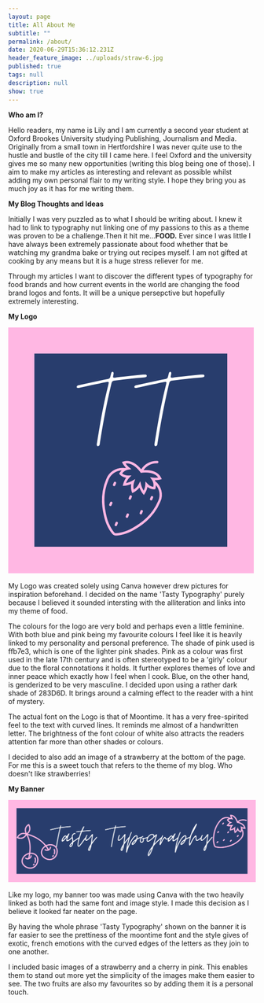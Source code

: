 ```yaml
---
layout: page
title: All About Me
subtitle: ""
permalink: /about/
date: 2020-06-29T15:36:12.231Z
header_feature_image: ../uploads/straw-6.jpg
published: true
tags: null
description: null
show: true
---
```

**Who am I?**

Hello readers, my name is Lily and I am currently a second year student at Oxford Brookes University studying Publishing, Journalism and Media. Originally from a small town in Hertfordshire I was never quite use to the hustle and bustle of the city till I came here. I feel Oxford and the university gives me so many new opportunities (writing this blog being one of those). I aim to make my articles as interesting and relevant as possible whilst adding my own personal flair to my writing style. I hope they bring you as much joy as it has for me writing them.

**My Blog Thoughts and Ideas**

Initially I was very puzzled as to what I should be writing about. I knew it had to link to typography nut linking one of my passions to this as a theme was proven to be a challenge.Then it hit me...**FOOD.** Ever since I was little I have always been extremely passionate about food whether that be watching my grandma bake or trying out recipes myself. I am not gifted at cooking by any means but it is a huge stress reliever for me. 

Through my articles I want to discover the different types of typography for food brands and how current events in the world are changing the food brand logos and fonts. It will be a unique persepctive but hopefully extremely interesting.

**My Logo** 

![](../uploads/logo.png)

My Logo was created solely using Canva however drew pictures for inspiration beforehand. I decided on the name  'Tasty Typography' purely because I believed it sounded intersting with the alliteration and links into my theme of food. 

The colours for the logo are very bold and perhaps even a little feminine. With both blue and pink being my favourite colours I feel like it is heavily linked to my personality and personal preference. The shade of pink used is ffb7e3, which is one of the lighter pink shades. Pink as a colour was first used in the late 17th century and is often stereotyped to be a 'girly' colour due to the floral connotations it holds. It further explores themes of love and inner peace which exactly how I feel when I cook. Blue, on the other hand, is genderized to be very masculine. I decided upon using a rather dark shade of 283D6D. It brings around a calming effect to the reader with a hint of mystery.

The actual font on the Logo is that of Moontime. It has a very free-spirited feel to the text with curved lines. It reminds me almost of a handwritten letter. The brightness of the font colour of white also attracts the readers attention far more than other shades or colours. 

I decided to also add an image of a strawberry at the bottom of the page. For me this is a sweet touch that refers to the theme of my blog. Who doesn't like strawberries!

**My Banner**

![](../uploads/323eb438-8b92-4991-9c48-c15139c396b6.png)

Like my logo, my banner too was made using Canva with the two heavily linked as both had the same font and image style. I made this decision as I believe it looked far neater on the page.

By having the whole phrase 'Tasty Typography' shown on the banner it is far easier to see the prettiness of the moontime font and the style gives of exotic, french emotions with the curved edges of the letters as they join to one another.

I included basic images of a strawberry and a cherry in pink. This enables them to stand out more yet the simplicity of the images make them easier to see. The two fruits are also my favourites so by adding them it is a personal touch.